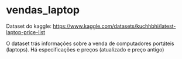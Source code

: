 # vendas_laptop 
Dataset do kaggle: https://www.kaggle.com/datasets/kuchhbhi/latest-laptop-price-list

O dataset trás informações sobre a venda de computadores portáteis (laptops). Há especificações e preços (atualizado e preço antigo)



